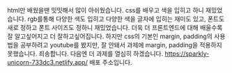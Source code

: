 html만 배웠을땐 밋밋해서 많이 아쉬웠습니다. css를 배우고 색을 입히고 하니 재밌었습니다. rgb를통해 다양한 색도 입히고 다양한 색을 글자에 입히는 재미도 있고, 폰트도 새로 정하고 폰트 사이즈도 정하니 재밌었습니다. 더욱 더 프론트엔드에 대해 배울수록 잘 알고싶어지고 더 잘하고싶어집니다. 하지만 css의 기본인 margin, padding의 사용법을 공부하려고 youtube를 봤지만, 잘 안돼서 과제에 margin, padding을 적용하지 못했습니다. 죄송합니다. 다음엔 더 과제를 열심히 하겠습니다. https://sparkly-unicorn-733dc3.netlify.app/ 배포 주소입니다.
